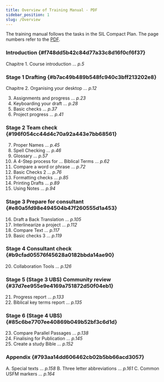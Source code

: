 ```yaml
---
title: Overview of Training Manual - PDF
sidebar_position: 1
slug: /Overview
---
```




The training manual follows the tasks in the SIL Compact Plan. The page numbers refer to the [PDF](https://manual.paratext.org/img/Ptx-man-en-9.4.pdf).


### Introduction {#f748dd5b42c84d77a33c8d16f0cf6f37}


Chapitre 1. Course introduction ... _p.5_


### Stage 1 Drafting {#b7ac49b489b548fc940c3bff213202e8}


Chapitre 2. Organising your desktop ... _p.12_


 3. Assignments and progress ... _p.23_
 4. Keyboarding your draft ... _p.28_
 5. Basic checks ... _p.37_
 6. Project progress ... _p.41_


### Stage 2 Team check {#196f054cc44d4c70a92a443e7bb68561}


 7. Proper Names ... _p.45_
 8. Spell Checking ... _p.46_
 9. Glossary ... _p.57_
 10. A 4-Step process for ... Biblical Terms ... _p.62_
 11. Compare a word or phrase ... _p.72_
 12. Basic Checks 2 ... _p.76_
 13. Formatting checks ... _p.85_
 14. Printing Drafts ... _p.89_
 15. Using Notes ... _p.94_


### Stage 3 Prepare for consultant {#e80a5fd98e494504b47f260555d1a453}


 16. Draft a Back Translation ... _p.105_
 17. Interlinearize a project ... _p.112_
 18. Compare Text ... _p.117_
 19. Basic checks 3 ... _p.119_


### Stage 4 Consultant check {#b9cfad05576f45628a0182bbda14ae90}


 20. Collaboration Tools ... _p.126_


### Stage 5 (Stage 3 UBS) Community review {#37d7ee955e9e4169a751872d50f04eb1}


 21. Progress report ... _p.133_
 22. Biblical key terms report ... _p.135_


### Stage 6 (Stage 4 UBS) {#85c6be7707ee40869b049b52bf3c6d1d}


 23. Compare Parallel Passages ... _p.138_
 24. Finalising for Publication ... _p.145_
 25. Create a study Bible ... _p.152_


### Appendix {#793aa14dd606462cb02b5bb66acd3057}


A. Special texts ... _p.158_
B. Three letter abbreviations ... _p.161_
C. Common USFM markers ... _p.164_

